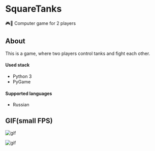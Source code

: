 # SquareTanks
🎮🚙 Computer game for 2 players

## About
This is a game, where two players control tanks and fight each other.

#### Used stack
+ Python 3
+ PyGame

#### Supported languages
+ Russian

## GIF(small FPS)
![gif](http://g.recordit.co/5Jzs30ukJt.gif)

![gif](http://g.recordit.co/Qn91EhJYdI.gif)
